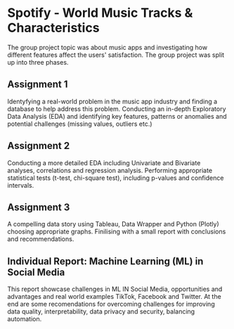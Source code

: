 # Spotify - World Music Tracks & Characteristics #
The group project topic was about music apps and investigating how different features affect the users' satisfaction. The group project was split up into three phases.

## Assignment 1 ##
Identyfying a real-world problem in the music app industry and finding a database to help address this problem.
Conducting an in-depth Exploratory Data Analysis (EDA) and identifying key features, patterns or anomalies and potential challenges (missing values, outliers etc.)

## Assignment 2 ## 
Conducting a more detailed EDA including Univariate and Bivariate analyses, correlations and regression analysis. 
Performing appropriate statistical tests (t-test, chi-square test), including p-values and confidence intervals.

## Assignment 3 ##
A compelling data story using Tableau, Data Wrapper and Python (Plotly) choosing appropriate graphs. 
Finilising with a small report with conclusions and recommendations.

## Individual Report: Machine Learning (ML) in Social Media ##
This report showcase challenges in ML IN Social Media, opportunities and advantages and real world examples TikTok, Facebook and Twitter. 
At the end are some recomendations for overcoming challenges for improving data quality, interpretability, data privacy and security, balancing automation.
